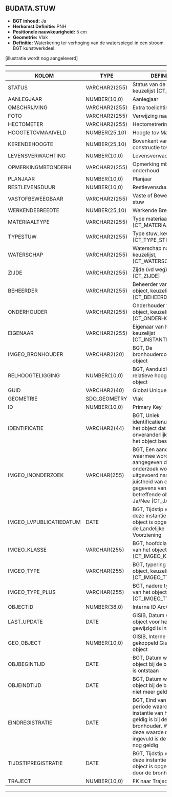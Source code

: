 ﻿## BUDATA.STUW


* __BGT inhoud:__ Ja
* __Herkomst Definitie:__ PNH
* __Positionele nauwkeurigheid:__ 5 cm
* __Geometrie:__ Vlak
* __Definitie:__ Waterkering ter verhoging van de waterspiegel in een stroom. BGT kunstwerkdeel.

[illustratie wordt nog aangeleverd]

***

|KOLOM                               |TYPE              |DEFINITIE|
|------                              |----              |-----    |
|STATUS                              |VARCHAR2(255)     |Status van de gegevens, keuzelijst [CT_STATUS]|
|AANLEGJAAR                          |NUMBER(10,0)      |Aanlegjaar|
|OMSCHRIJVING                        |VARCHAR2(255)     |Extra toelichting|
|FOTO                                |VARCHAR2(255)     |Verwijzing naar Foto|
|HECTOMETER                          |VARCHAR2(255)     |Hectometrering|
|HOOGTETOVMAAIVELD                   |NUMBER(25,10)     |Hoogte tov Maaiveld|
|KERENDEHOOGTE                       |NUMBER(25,10)     |Bovenkant van de constructie tov NAP|
|LEVENSVERWACHTING                   |NUMBER(10,0)      |Levensverwachting|
|OPMERKINGMBTONDERH                  |VARCHAR2(255)     |Opmerking mbt onderhoud|
|PLANJAAR                            |NUMBER(10,0)      |Planjaar|
|RESTLEVENSDUUR                      |NUMBER(10,0)      |Restlevensduur|
|VASTOFBEWEEGBAAR                    |VARCHAR2(255)     |Vaste of Beweegbare stuw|
|WERKENDEBREEDTE                     |NUMBER(25,10)     |Werkende Breedte|
|MATERIAALTYPE                       |VARCHAR2(255)     |Type materiaal, keuzelijst [CT_MATERIAALTYPE]|
|TYPESTUW                            |VARCHAR2(255)     |Type stuw, keuzelijst [CT_TYPE_STUW]|
|WATERSCHAP                          |VARCHAR2(255)     |Waterschap naam, keuzelijst, [CT_WATERSCHAP]|
|ZIJDE                               |VARCHAR2(255)     |Zijde (vd weg), keuzelijst [CT_ZIJDE]|
|BEHEERDER                           |VARCHAR2(255)     |Beheerder van het object, keuzelijst [CT_BEHEERDER]|
|ONDERHOUDER                         |VARCHAR2(255)     |Onderhouder van het object, keuzelijst [CT_ONDERHOUDER]|
|EIGENAAR                            |VARCHAR2(255)     |Eigenaar van het object, keuzelijst [CT_INSTANTIE]|
|IMGEO_BRONHOUDER                          |VARCHAR2(20)      |BGT, De bronhoudercode van het object|
|RELHOOGTELIGGING                    |NUMBER(10,0)      |BGT, Aanduiding voor de relatieve hoogte van het object|
|GUID                                |VARCHAR2(40)      |Global Unique Identifier|
|GEOMETRIE                           |SDO_GEOMETRY      |Vlak|
|ID                                  |NUMBER(10,0)      |Primary Key|
|IDENTIFICATIE                       |VARCHAR2(44)      |BGT, Uniek identificatienummer voor het object dat onveranderlijk is zolang het object bestaat|
|IMGEO_INONDERZOEK                   |VARCHAR(255)           |BGT, Een aanduiding waarmee wordt aangegeven dat een onderzoek wordt uitgevoerd naar de juistheid van een of meer gegevens van het betreffende object: Ja/Nee [CT_JA_NEE] |
|IMGEO_LVPUBLICATIEDATUM             |DATE              |BGT, Tijdstip waarop deze instantie van het object is opgenomen in de Landelijke Voorziening|
|IMGEO_KLASSE                        |VARCHAR(255)      |BGT, hoofdclassificatie van het object, keuzelijst [CT_IMGEO_KLASSE]|
|IMGEO_TYPE                          |VARCHAR(255)      |BGT, typering van het object, keuzelijst [CT_IMGEO_TYPE] |
|IMGEO_TYPE_PLUS                     |VARCHAR(255)      |BGT, nadere typering van het object, keuzelijst [CT_IMGEO_TYPE_PLUS]|
|OBJECTID                            |NUMBER(38,0)      |Interne ID ArcGIS|
|LAST_UPDATE                         |DATE              |GISIB, Datum waarop het object voor het laatst gewijzigd is in GISIB|
|GEO_OBJECT                          |NUMBER(10,0)      |GISIB, Interne ID van gekoppeld Gisib geo object|
|OBJBEGINTIJD                        |DATE              |BGT, Datum waarop het object bij de bronhouder is ontstaan|
|OBJEINDTIJD                         |DATE              |BGT, Datum waarop het object bij de bronhouder niet meer geldig is|
|EINDREGISTRATIE                     |DATE              |BGT, Eind van de periode waarop deze instantie van het object geldig is bij de bronhouder. Wanneer deze waarde niet is ingevuld is de instantie nog geldig|
|TIJDSTIPREGISTRATIE                 |DATE              |BGT, Tijdstip waarop deze instantie van het object is opgenomen door de bronhouder|
|TRAJECT                             |NUMBER(10,0)      |FK naar Traject|



***
